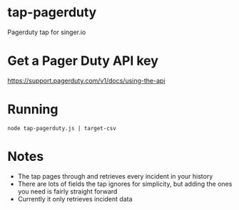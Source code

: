 # tap-pagerduty
Pagerduty tap for singer.io

# Get a Pager Duty API key
https://support.pagerduty.com/v1/docs/using-the-api

# Running
`node tap-pagerduty.js | target-csv`

# Notes
- The tap pages through and retrieves every incident in your history
- There are lots of fields the tap ignores for simplicity, but adding the ones you need is fairly straight forward
- Currently it only retrieves incident data
